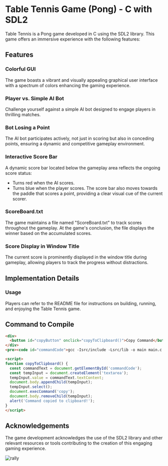 # Table Tennis Game (Pong) - C with SDL2

Table Tennis is a Pong game developed in C using the SDL2 library. This game offers an immersive experience with the following features:

## Features

### Colorful GUI
The game boasts a vibrant and visually appealing graphical user interface with a spectrum of colors enhancing the gaming experience.

### Player vs. Simple AI Bot
Challenge yourself against a simple AI bot designed to engage players in thrilling matches.

### Bot Losing a Point
The AI bot participates actively, not just in scoring but also in conceding points, ensuring a dynamic and competitive gameplay environment.

### Interactive Score Bar
A dynamic score bar located below the gameplay area reflects the ongoing score status:
- Turns red when the AI scores.
- Turns blue when the player scores.
The score bar also moves towards the paddle that scores a point, providing a clear visual cue of the current scorer.

### ScoreBoard.txt
The game maintains a file named "ScoreBoard.txt" to track scores throughout the gameplay. At the game's conclusion, the file displays the winner based on the accumulated scores.

### Score Display in Window Title
The current score is prominently displayed in the window title during gameplay, allowing players to track the progress without distractions.

## Implementation Details

### Usage
Players can refer to the README file for instructions on building, running, and enjoying the Table Tennis game.

## Command to Compile
```html
<div>
  <button id="copyButton" onclick="copyToClipboard()">Copy Command</button>
</div>
<pre><code id="commandCode">gcc -Isrc/include -Lsrc/lib -o main main.c -lmingw32 -lSDL2main -lSDL2</code></pre>

<script>
function copyToClipboard() {
  const commandText = document.getElementById('commandCode');
  const tempInput = document.createElement('textarea');
  tempInput.value = commandText.textContent;
  document.body.appendChild(tempInput);
  tempInput.select();
  document.execCommand('copy');
  document.body.removeChild(tempInput);
  alert('Command copied to clipboard!');
}
</script>
```

## Acknowledgements
The game development acknowledges the use of the SDL2 library and other relevant resources or tools contributing to the creation of this engaging gaming experience.

![rally](https://github.com/abdullahazharkhan/TableTennis-SDL2/assets/109475658/0816b0d4-18df-4621-987e-1f324a5b01aa)

